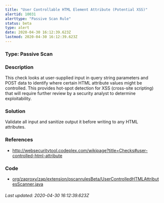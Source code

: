 ```yaml
---
title: "User Controllable HTML Element Attribute (Potential XSS)"
alertid: 10031
alerttype: "Passive Scan Rule"
status: beta
type: alert
date: 2020-04-30 16:12:39.623Z
lastmod: 2020-04-30 16:12:39.623Z
---
```

### Type: Passive Scan

### Description
This check looks at user-supplied input in query string parameters and POST data to identify where certain HTML attribute values might be controlled. This provides hot-spot detection for XSS (cross-site scripting) that will require further review by a security analyst to determine exploitability.

### Solution

Validate all input and sanitize output it before writing to any HTML attributes.

### References

* http://websecuritytool.codeplex.com/wikipage?title=Checks#user-controlled-html-attribute

### Code

 * [org/zaproxy/zap/extension/pscanrulesBeta/UserControlledHTMLAttributesScanner.java](https://github.com/zaproxy/zap-extensions/blob/master/addOns/pscanrulesBeta/src/main/java/org/zaproxy/zap/extension/pscanrulesBeta/UserControlledHTMLAttributesScanner.java)

###### Last updated: 2020-04-30 16:12:39.623Z
